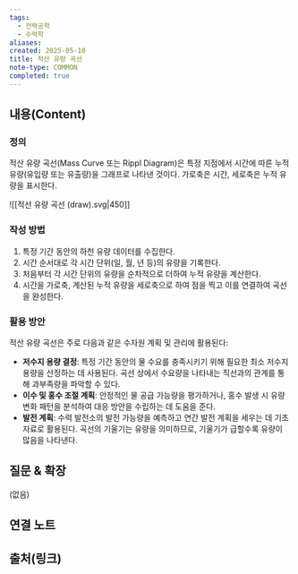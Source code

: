 ```yaml
---
tags:
  - 전력공학
  - 수력학
aliases: 
created: 2025-05-10
title: 적산 유량 곡선
note-type: COMMON
completed: true
---
```


## 내용(Content)
### 정의
적산 유량 곡선(Mass Curve 또는 Rippl Diagram)은 특정 지점에서 시간에 따른 누적 유량(유입량 또는 유출량)을 그래프로 나타낸 것이다. 가로축은 시간, 세로축은 누적 유량을 표시한다.

![[적선 유량 곡선 (draw).svg|450]]

### 작성 방법
1.  특정 기간 동안의 하천 유량 데이터를 수집한다.
2.  시간 순서대로 각 시간 단위(일, 월, 년 등)의 유량을 기록한다.
3.  처음부터 각 시간 단위의 유량을 순차적으로 더하여 누적 유량을 계산한다.
4.  시간을 가로축, 계산된 누적 유량을 세로축으로 하여 점을 찍고 이를 연결하여 곡선을 완성한다.

### 활용 방안
적산 유량 곡선은 주로 다음과 같은 수자원 계획 및 관리에 활용된다:

-   **저수지 용량 결정**: 특정 기간 동안의 물 수요를 충족시키기 위해 필요한 최소 저수지 용량을 산정하는 데 사용된다. 곡선 상에서 수요량을 나타내는 직선과의 관계를 통해 과부족량을 파악할 수 있다.
-   **이수 및 홍수 조절 계획**: 안정적인 물 공급 가능량을 평가하거나, 홍수 발생 시 유량 변화 패턴을 분석하여 대응 방안을 수립하는 데 도움을 준다.
-   **발전 계획**: 수력 발전소의 발전 가능량을 예측하고 연간 발전 계획을 세우는 데 기초 자료로 활용된다. 곡선의 기울기는 유량을 의미하므로, 기울기가 급할수록 유량이 많음을 나타낸다.

## 질문 & 확장

(없음)

## 연결 노트

## 출처(링크)
